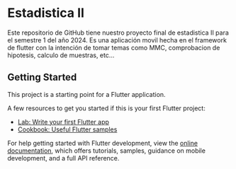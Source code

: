 # Estadistica II

Este repositorio de GitHub tiene nuestro proyecto final de estadistica II para el semestre 1 del año 2024. Es una aplicación movil hecha en el framework de flutter con la intención de tomar temas como MMC, comprobacion de hipotesis, calculo de muestras, etc...

## Getting Started

This project is a starting point for a Flutter application.

A few resources to get you started if this is your first Flutter project:

- [Lab: Write your first Flutter app](https://docs.flutter.dev/get-started/codelab)
- [Cookbook: Useful Flutter samples](https://docs.flutter.dev/cookbook)

For help getting started with Flutter development, view the
[online documentation](https://docs.flutter.dev/), which offers tutorials,
samples, guidance on mobile development, and a full API reference.
